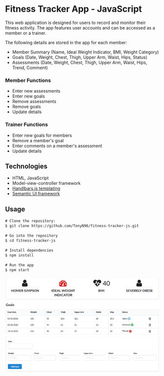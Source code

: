 # Fitness Tracker App - JavaScript

This web application is designed for users to record and monitor their fitness activity. The app features user accounts and can be accessed as a member or a trainer.

The following details are stored in the app for each member:
- Member Summary (Name, Ideal Weight Indicator, BMI, Weight Category)
- Goals (Date, Weight, Chest, Thigh, Upper Arm, Waist, Hips, Status)
- Assessments (Date, Weight, Chest, Thigh, Upper Arm, Waist, Hips, Trend, Comment)

### Member Functions
- Enter new assessments
- Enter new goals
- Remove assessments
- Remove goals
- Update details

### Trainer Functions
-  Enter new goals for members
-  Remove a member's goal
-  Enter comments on a member's assessment
-  Update details

## Technologies
- HTML, JavaScript
- Model-view-controller framework
- [Handlbars.js templating](https://handlebarsjs.com/)
- [Semantic UI framework](https://semantic-ui.com/)

## Usage

```
# Clone the repository:
$ git clone https://github.com/TonyN96/fitness-tracker-js.git

# Go into the repository
$ cd fitness-tracker-js

# Install dependencies
$ npm install

# Run the app
$ npm start
```

![Dashboard View](images/dashboard.png)